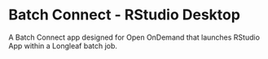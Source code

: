 # Batch Connect - RStudio Desktop

A Batch Connect app designed for Open OnDemand that launches RStudio App within a
Longleaf batch job.
